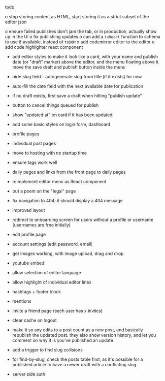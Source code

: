 todo

o stop storing content as HTML, start storing it as a strict subset of the editor json

o ensure failed publishes don't jam the tab, or in production, actually show up in the UI
o fix publishing updates
o can add a `toReact` function to schema to use if available, instead of `toDOM`
o add codemirror editor to the editor
o add code highlighter react component

- add editor styles to make it look like a card, with your name and publish date
  (or "draft" marker) above the editor, and the menu floating above it. move
  the save draft and publish button inside the menu
- hide slug field - autogenerate slug from title (if it exists) for now
- auto-fill the date field with the next available date for publication

- if no draft exists, first save a draft when hitting "publish update"
- button to cancel things queued for publish

- show "updated at" on card if it has been updated

- add some basic styles on login form, dashboard

- profile pages
- individual post pages

- move to hosting with no startup time

- ensure <meta> tags work well

- daily pages and links from the front page to daily pages

- reimplement editor menu as React component

- put a poem on the "legal" page
- fix navigation to 404; it should display a 404 message
- improved layout
- redirect to onboarding screen for users without a profile or username (usernames are free initially)
- edit profile page
- account settings (edit password, email)

- get images working, with image upload, drag and drop
- youtube embed
- allow selection of editor language
- allow highlight of individual editor lines
- hashtags + footer block
- mentions

- invite a friend page (each user has x invites)

- clear cache on logout

- make it so any edits to a post count as a new post, and basically republish
  the updated post. they also show version history, and let you comment on
  why it is you've published an update.

- add a trigger to find slug collisions 
- for find-by-slug, check the posts table first, as it's possible for a
  published article to have a newer draft with a conflicting slug

- server side auth
